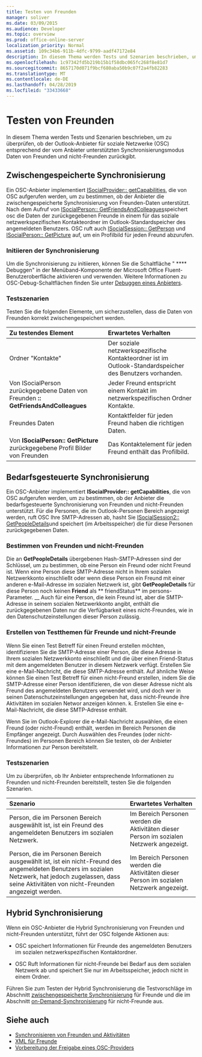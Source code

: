 ```yaml
---
title: Testen von Freunden
manager: soliver
ms.date: 03/09/2015
ms.audience: Developer
ms.topic: overview
ms.prod: office-online-server
localization_priority: Normal
ms.assetid: 109c34b6-911b-4dfc-9799-aadf47172e84
description: In diesem Thema werden Tests und Szenarien beschrieben, um zu überprüfen, ob der Outlook-Anbieter für soziale Netzwerke (OSC) entsprechend der vom Anbieter unterstützten Synchronisierungsmodus Daten von Freunden und nicht-Freunden zurückgibt.
ms.openlocfilehash: 1c97342fd5b219b15b1f58dbc065fc268f8e81d7
ms.sourcegitcommit: 8657170d071f9bcf680aba50b9c07f2a4fb82283
ms.translationtype: MT
ms.contentlocale: de-DE
ms.lasthandoff: 04/28/2019
ms.locfileid: "33433668"
---
```

# <a name="testing-friends"></a>Testen von Freunden

In diesem Thema werden Tests und Szenarien beschrieben, um zu überprüfen, ob der Outlook-Anbieter für soziale Netzwerke (OSC) entsprechend der vom Anbieter unterstützten Synchronisierungsmodus Daten von Freunden und nicht-Freunden zurückgibt.

<a name="olosc_TestingFriends_CachedSync"> </a>

## <a name="cached-synchronization"></a>Zwischengespeicherte Synchronisierung

Ein OSC-Anbieter implementiert [ISocialProvider:: getCapabilities](isocialprovider-getcapabilities.md), die von OSC aufgerufen werden, um zu bestimmen, ob der Anbieter die zwischengespeicherte Synchronisierung von Freunden-Daten unterstützt. Nach dem Aufruf von [ISocialPerson:: GetFriendsAndColleagues](isocialperson-getfriendsandcolleagues.md)speichert osc die Daten der zurückgegebenen Freunde in einem für das soziale netzwerkspezifischen Kontakteordner im Outlook-Standardspeicher des angemeldeten Benutzers. OSC ruft auch [ISocialSession:: GetPerson](isocialsession-getperson.md) und [ISocialPerson:: GetPicture](isocialperson-getpicture.md) auf, um ein Profilbild für jeden Freund abzurufen. 
  
### <a name="initiate-synchronization"></a>Initiieren der Synchronisierung

Um die Synchronisierung zu initiieren, können Sie die Schaltfläche " **** Debuggen" in der Menüband-Komponente der Microsoft Office Fluent-Benutzeroberfläche aktivieren und verwenden. Weitere Informationen zu OSC-Debug-Schaltflächen finden Sie unter [Debuggen eines Anbieters](debugging-a-provider.md). 
  
### <a name="test-scenarios"></a>Testszenarien

Testen Sie die folgenden Elemente, um sicherzustellen, dass die Daten von Freunden korrekt zwischengespeichert werden.
  
|**Zu testendes Element**|**Erwartetes Verhalten**|
|:-----|:-----|
|Ordner "Kontakte"  <br/> |Der soziale netzwerkspezifische Kontakteordner ist im Outlook-Standardspeicher des Benutzers vorhanden.  <br/> |
|Von ISocialPerson zurückgegebene Daten von Freunden **:: GetFriendsAndColleagues** <br/> |Jeder Freund entspricht einem Kontakt im netzwerkspezifischen Ordner Kontakte.  <br/> |
|Freundes Daten  <br/> |Kontaktfelder für jeden Freund haben die richtigen Daten.  <br/> |
|Von **ISocialPerson:: GetPicture** zurückgegebene Profil Bilder von Freunden <br/> |Das Kontaktelement für jeden Freund enthält das Profilbild.  <br/> |

<a name="olosc_TestingFriends_OnDemandSync"> </a>

## <a name="on-demand-synchronization"></a>Bedarfsgesteuerte Synchronisierung

Ein OSC-Anbieter implementiert **ISocialProvider:: getCapabilities**, die von OSC aufgerufen werden, um zu bestimmen, ob der Anbieter die bedarfsgesteuerte Synchronisierung von Freunden und nicht-Freunden unterstützt. Für die Personen, die im Outlook-Personen Bereich angezeigt werden, ruft OSC Ihre SMTP-Adressen ab, hasht Sie [ISocialSession2:: GetPeopleDetails](isocialsession2-getpeopledetails.md)und speichert (im Arbeitsspeicher) die für diese Personen zurückgegebenen Daten. 
  
### <a name="determining-friends-and-non-friends"></a>Bestimmen von Freunden und nicht-Freunden

Die an **GetPeopleDetails** übergebenen Hash-SMTP-Adressen sind der Schlüssel, um zu bestimmen, ob eine Person ein Freund oder nicht Freund ist. Wenn eine Person diese SMTP-Adresse nicht in Ihrem sozialen Netzwerkkonto einschließt oder wenn diese Person ein Freund mit einer anderen e-Mail-Adresse im sozialen Netzwerk ist, gibt **GetPeopleDetails** für diese Person noch keinen **Friend** als ** friendStatus** im persons-Parameter. __ Auch für eine Person, die kein Freund ist, aber die SMTP-Adresse in seinem sozialen Netzwerkkonto angibt, enthält die zurückgegebenen Daten nur die Verfügbarkeit eines nicht-Freundes, wie in den Datenschutzeinstellungen dieser Person zulässig. 
  
### <a name="creating-test-subjects-for-friends-and-non-friends"></a>Erstellen von Testthemen für Freunde und nicht-Freunde

Wenn Sie einen Test Betreff für einen Freund erstellen möchten, identifizieren Sie die SMTP-Adresse einer Person, die diese Adresse in Ihrem sozialen Netzwerkkonto einschließt und die über einen Friend-Status mit dem angemeldeten Benutzer in diesem Netzwerk verfügt. Erstellen Sie eine e-Mail-Nachricht, die diese SMTP-Adresse enthält. Auf ähnliche Weise können Sie einen Test Betreff für einen nicht-Freund erstellen, indem Sie die SMTP-Adresse einer Person identifizieren, die von dieser Adresse nicht als Freund des angemeldeten Benutzers verwendet wird, und doch wer in seinen Datenschutzeinstellungen angegeben hat, dass nicht-Freunde ihre Aktivitäten im sozialen Networ anzeigen können. k. Erstellen Sie eine e-Mail-Nachricht, die diese SMTP-Adresse enthält. 
  
Wenn Sie im Outlook-Explorer die e-Mail-Nachricht auswählen, die einen Freund (oder nicht-Freund) enthält, werden im Bereich Personen die Empfänger angezeigt. Durch Auswählen des Freundes (oder nicht-Freundes) im Personen Bereich können Sie testen, ob der Anbieter Informationen zur Person bereitstellt.
  
### <a name="test-scenarios"></a>Testszenarien

Um zu überprüfen, ob Ihr Anbieter entsprechende Informationen zu Freunden und nicht-Freunden bereitstellt, testen Sie die folgenden Szenarien.
  
|**Szenario**|**Erwartetes Verhalten**|
|:-----|:-----|
|Person, die im Personen Bereich ausgewählt ist, ist ein Freund des angemeldeten Benutzers im sozialen Netzwerk.  <br/> |Im Bereich Personen werden die Aktivitäten dieser Person im sozialen Netzwerk angezeigt.  <br/> |
|Person, die im Personen Bereich ausgewählt ist, ist ein nicht-Freund des angemeldeten Benutzers im sozialen Netzwerk, hat jedoch zugelassen, dass seine Aktivitäten von nicht-Freunden angezeigt werden.  <br/> |Im Bereich Personen werden die Aktivitäten dieser Person im sozialen Netzwerk angezeigt.  <br/> |

<a name="olosc_TestingFriends_OnDemandSync"> </a>

## <a name="hybrid-synchronization"></a>Hybrid Synchronisierung

Wenn ein OSC-Anbieter die Hybrid Synchronisierung von Freunden und nicht-Freunden unterstützt, führt der OSC folgende Aktionen aus: 
  
- OSC speichert Informationen für Freunde des angemeldeten Benutzers im sozialen netzwerkspezifischen Kontaktordner.
    
- OSC Ruft Informationen für nicht-Freunde bei Bedarf aus dem sozialen Netzwerk ab und speichert Sie nur im Arbeitsspeicher, jedoch nicht in einem Ordner.
    
Führen Sie zum Testen der Hybrid Synchronisierung die Testvorschläge im Abschnitt [zwischengespeicherte Synchronisierung](#olosc_TestingFriends_CachedSync) für Freunde und die im Abschnitt [on-Demand-Synchronisierung](#olosc_TestingFriends_OnDemandSync) für nicht-Freunde aus. 
  
## <a name="see-also"></a>Siehe auch

- [Synchronisieren von Freunden und Aktivitäten](synchronizing-friends-and-activities.md) 
- [XML für Freunde](xml-for-friends.md)
- [Vorbereitung der Freigabe eines OSC-Providers](getting-ready-to-release-an-osc-provider.md)

